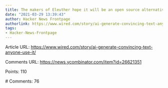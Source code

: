 ```yaml
---
title: The makers of Eleuther hope it will be an open source alternative to GPT-3
date: "2021-03-29 13:39:43"
author: Hacker News Frontpage
authorlink: https://www.wired.com/story/ai-generate-convincing-text-anyone-use-it/
tags:
- Hacker-News-Frontpage
---
```


<p>Article URL: <a href="https://www.wired.com/story/ai-generate-convincing-text-anyone-use-it/">https://www.wired.com/story/ai-generate-convincing-text-anyone-use-it/</a></p>
<p>Comments URL: <a href="https://news.ycombinator.com/item?id=26621351">https://news.ycombinator.com/item?id=26621351</a></p>
<p>Points: 110</p>
<p># Comments: 76</p>
